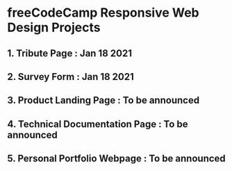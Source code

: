 # freeCodeCamp Responsive Web Design Projects

## 1. Tribute Page : Jan 18 2021

## 2. Survey Form : Jan 18 2021

## 3. Product Landing Page : To be announced

## 4. Technical Documentation Page : To be announced

## 5. Personal Portfolio Webpage : To be announced
